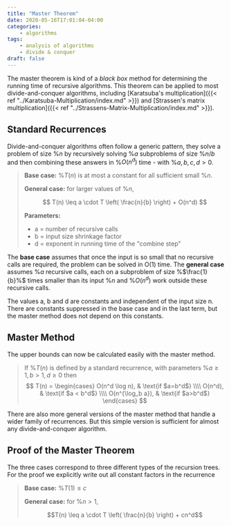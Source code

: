 ```yaml
---
title: "Master Theorem"
date: 2020-05-16T17:01:04-04:00
categories:
    - algorithms
tags:
    - analysis of algorithms
    - divide & conquer
draft: false
---
```

 
The master theorem is kind of a _black box_ method for determining the running time of recursive algorithms. This theorem can be applied to most divide-and-conquer algorithms, including [Karatsuba's multiplication]({{< ref "../Karatsuba-Multiplication/index.md" >}}) and [Strassen's matrix multiplication]({{< ref "../Strassens-Matrix-Multiplication/index.md" >}}).

## Standard Recurrences

Divide-and-conquer algorithms often follow a generic pattern, they solve a problem of size %$n%$ by recursively solving %$a%$ subproblems of size %$n/b%$ and then combining these answers in %$O(n^d)%$ time - with %$a,b,c,d>0%$.

> **Base case:** %$T(n)%$ is at most a constant for all sufficient small %$n%$.
>
>
> **General case:** for larger values of %$n%$,
>
> $$
> T(n) \leq a \cdot T \left( \frac{n}{b} \right) + O(n^d)
> $$
>
> **Parameters:**
> * a = number of recursive calls
> * b = input size shrinkage factor
> * d = exponent in running time of the "combine step"

The **base case** assumes that once the input is so small that no recursive calls are required, the problem can be solved in O(1) time. The **general case** assumes %$a%$ recursive calls, each on a subproblem of size %$\frac{1}{b}%$ times smaller than its input %$n%$ and %$O(n^d)%$ work outside these recursive calls.

The values a, b and d are constants and independent of the input size n. There are constants suppressed in the base case and in the last term, but the master method does not depend on this constants.

## Master Method

The upper bounds can now be calculated easily with the master method.

> If %$T(n)%$ is defined by a standard recurrence, with parameters %$a \geq 1, b > 1, d \geq 0%$ then 
> $$
> T(n) =
> \begin{cases}
> O(n^d \log n),  & \text{if $a=b^d$} \\\\
> O(n^d), & \text{if $a < b^d$} \\\\
> O(n^{\log_b a}),  & \text{if $a>b^d$}
> \end{cases}
> $$

There are also more general versions of the master method that handle a wider family of recurrences. But this simple version is sufficient for almost any divide-and-conquer algorithm.

## Proof of the Master Theorem

The three cases correspond to three different types of the recursion trees. For the proof we explicitly write out all constant factors in the recurrence

> **Base case:** %$T(1) \leq c%$
>
> **General case:** for %$n>1%$,
>
> $$T(n) \leq a \cdot T \left( \frac{n}{b} \right) + cn^d$$
